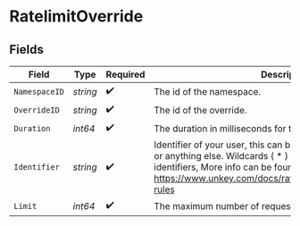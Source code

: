 # RatelimitOverride


## Fields

| Field                                                                                                                                                                                                                                      | Type                                                                                                                                                                                                                                       | Required                                                                                                                                                                                                                                   | Description                                                                                                                                                                                                                                |
| ------------------------------------------------------------------------------------------------------------------------------------------------------------------------------------------------------------------------------------------ | ------------------------------------------------------------------------------------------------------------------------------------------------------------------------------------------------------------------------------------------ | ------------------------------------------------------------------------------------------------------------------------------------------------------------------------------------------------------------------------------------------ | ------------------------------------------------------------------------------------------------------------------------------------------------------------------------------------------------------------------------------------------ |
| `NamespaceID`                                                                                                                                                                                                                              | *string*                                                                                                                                                                                                                                   | :heavy_check_mark:                                                                                                                                                                                                                         | The id of the namespace.                                                                                                                                                                                                                   |
| `OverrideID`                                                                                                                                                                                                                               | *string*                                                                                                                                                                                                                                   | :heavy_check_mark:                                                                                                                                                                                                                         | The id of the override.                                                                                                                                                                                                                    |
| `Duration`                                                                                                                                                                                                                                 | *int64*                                                                                                                                                                                                                                    | :heavy_check_mark:                                                                                                                                                                                                                         | The duration in milliseconds for the rate limit window.                                                                                                                                                                                    |
| `Identifier`                                                                                                                                                                                                                               | *string*                                                                                                                                                                                                                                   | :heavy_check_mark:                                                                                                                                                                                                                         | Identifier of your user, this can be their userId, an email, an ip or anything else. Wildcards ( * ) can be used to match multiple identifiers, More info can be found at https://www.unkey.com/docs/ratelimiting/overrides#wildcard-rules |
| `Limit`                                                                                                                                                                                                                                    | *int64*                                                                                                                                                                                                                                    | :heavy_check_mark:                                                                                                                                                                                                                         | The maximum number of requests allowed.                                                                                                                                                                                                    |